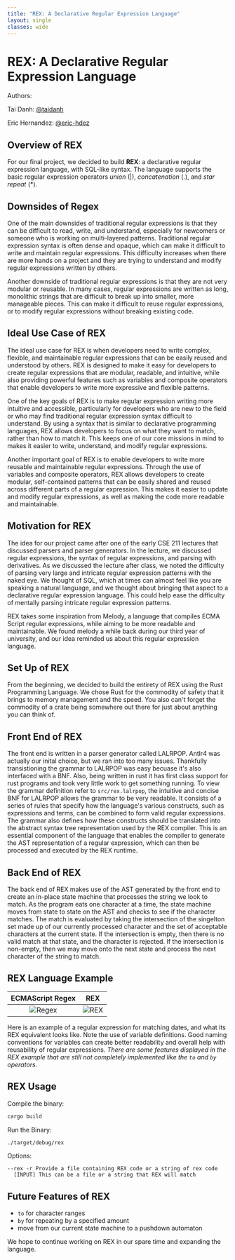 ```yaml
---
title: "REX: A Declarative Regular Expression Language"
layout: single
classes: wide
---
```


# REX: A Declarative Regular Expression Language

Authors:

Tai Danh: [@taidanh](https://github.com/taidanh)

Eric Hernandez: [@eric-hdez](https://github.com/eric-hdez)

## Overview of REX

For our final project, we decided to build **REX**: a declarative regular expression language, with SQL-like syntax. The language supports the basic regular expression operators *union* (\|), *concatenation* (.), and *star repeat* (\*).

## Downsides of Regex

One of the main downsides of traditional regular expressions is that they can be difficult to read, write, and understand, especially for newcomers or someone who is working on multi-layered patterns. Traditional regular expression syntax is often dense and opaque, which can make it difficult to write and maintain regular expressions. This difficulty increases when there are more hands on a project and they are trying to understand and modify regular expressions written by others.

Another downside of traditional regular expressions is that they are not very modular or reusable. In many cases, regular expressions are written as long, monolithic strings that are difficult to break up into smaller, more manageable pieces. This can make it difficult to reuse regular expressions, or to modify regular expressions without breaking existing code.

## Ideal Use Case of REX

The ideal use case for REX is when developers need to write complex, flexible, and maintainable regular expressions that can be easily reused and understood by others. REX is designed to make it easy for developers to create regular expressions that are modular, readable, and intuitive, while also providing powerful features such as variables and composite operators that enable developers to write more expressive and flexible patterns.

One of the key goals of REX is to make regular expression writing more intuitive and accessible, particularly for developers who are new to the field or who may find traditional regular expression syntax difficult to understand. By using a syntax that is similar to declarative programming languages, REX allows developers to focus on what they want to match, rather than how to match it. This keeps one of our core missions in mind to makes it easier to write, understand, and modify regular expressions.

Another important goal of REX is to enable developers to write more reusable and maintainable regular expressions. Through the use of variables and composite operators, REX allows developers to create modular, self-contained patterns that can be easily shared and reused across different parts of a regular expression. This makes it easier to update and modify regular expressions, as well as making the code more readable and maintainable.

## Motivation for REX

The idea for our project came after one of the early CSE 211 lectures that discussed parsers and parser generators. In the lecture, we discussed regular expressions, the syntax of regular expressions, and parsing with derivatives. As we discussed the lecture after class, we noted the difficulty of parsing very large and intricate regular expression patterns with the naked eye. We thought of SQL, which at times can almost feel like you are speaking a natural language, and we thought about bringing that aspect to a declarative regular expression language. This could help ease the difficulty of mentally parsing intricate regular expression patterns.

REX takes some inspiration from Melody, a language that compiles ECMA Script regular expressions, while aiming to be more readable and maintainable. We found melody a while back during our third year of university, and our idea reminded us about this regular expression language.

## Set Up of REX

From the beginning, we decided to build the entirety of REX using the Rust Programming Language. We chose Rust for the commodity of safety that it brings to memory management and the speed. You also can't forget the commodity of a crate being somewhere out there for just about anything you can think of.

## Front End of REX

The front end is written in a parser generator called LALRPOP. Antlr4 was actually our inital choice, but we ran into too many issues. Thankfully transistioning the grammar to LALRPOP was easy becuase it's also interfaced with a BNF. Also, being written in rust it has first class support for rust programs and took very little work to get something running. To view the grammar definition refer to `src/rex.lalrpop`, the intuitive and concise BNF for LALRPOP allows the grammar to be very readable. It consists of a series of rules that specify how the language's various constructs, such as expressions and terms, can be combined to form valid regular expressions. The grammar also defines how these constructs should be translated into the abstract syntax tree representation used by the REX compiler. This is an essential component of the language that enables the compiler to generate the AST representation of a regular expression, which can then be processed and executed by the REX runtime.

## Back End of REX

The back end of REX makes use of the AST generated by the front end to create an in-place state machine that processes the string we look to match. As the program eats one character at a time, the state machine moves from state to state on the AST and checks to see if the character matches. The match is evaluated by taking the intersection of the singelton set made up of our currently processed character and the set of acceptable characters at the current state. If the intersection is empty, then there is no valid match at that state, and the character is rejected. If the intersection is non-empty, then we may move onto the next state and process the next character of the string to match.

## REX Language Example

ECMAScript Regex           | REX
:-------------------------:|:---------------------:
![Regex](images/regex.png) | ![REX](images/rex.png)

Here is an example of a regular expression for matching dates, and what its REX equivalent looks like. Note the use of variable definitions. Good naming conventions for variables can create better readability and overall help with reusability of regular expressions. *There are some features displayed in the REX example that are still not completely implemented like the `to` and `by` operators.*

## REX Usage

Compile the binary:
```bash
cargo build
```

Run the Binary:
```bash
./target/debug/rex
```

Options:
```
--rex -r Provide a file containing REX code or a string of rex code
  [INPUT] This can be a file or a string that REX will match
```

## Future Features of REX
- `to` for character ranges
- `by` for repeating by a specified amount
- move from our current state machine to a pushdown automaton

We hope to continue working on REX in our spare time and expanding the language.

